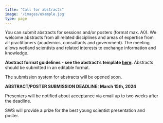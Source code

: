 ```yaml
---
title: "Call for abstracts"
image: '/images/example.jpg'
type: page
---
```

You can submit abstracts for sessions and/or posters (format max. A0). We welcome abstracts from all related disciplines and areas of expertise from all practitioners (academics, consultants and government). The meeting allows wetland scientists and related interests to exchange information and knowledge.

**Abstract format guidelines - see the abstract’s template [here](abstract.docx).** Abstracts should be submitted in an editable format. 

The submission system for abstracts will be opened soon. 

**ABSTRACT/POSTER SUBMISSION DEADLINE: March 15th, 2024**

Presenters will be notified about acceptance via email up to two weeks after the deadline.

SWS will provide a prize for the best young scientist presentation and poster. 

